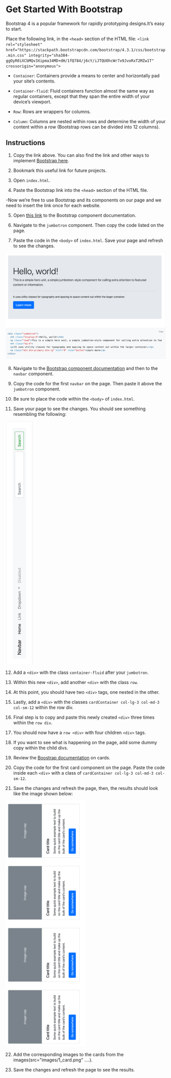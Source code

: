 # Get Started With Bootstrap

Bootstrap 4 is a popular framework for rapidly prototyping designs.It’s easy to start.

Place the following link, in the `<head>` section of the HTML file: 
`<link rel="stylesheet" href="https://stackpath.bootstrapcdn.com/bootstrap/4.3.1/css/bootstrap.min.css" integrity="sha384-ggOyR0iXCbMQv3Xipma34MD+dH/1fQ784/j6cY/iJTQUOhcWr7x9JvoRxT2MZw1T" crossorigin="anonymous">`


- `Container`: Containers provide a means to center and horizontally pad your site’s contents.

- `Container-fluid`: Fluid containers function almost the same way as regular containers, except that they span the entire width of your device’s viewport.

- `Row`: Rows are wrappers for columns.

- `Column`: Columns are nested within rows and determine the width of your content within a row (Bootstrap rows can be divided into 12 columns). 
## Instructions

1. Copy the link above. You can also find the link and other ways to implement [Bootstrap here](getbootstrap.com).

2. Bookmark this useful link for future projects.

3. Open `index.html`. 

4. Paste the Bootstrap link into the `<head>` section of the HTML file.

-Now we’re free to use Bootstrap and its components on our page and we need to insert the link once for each website.

5. Open [this link](https://getbootstrap.com/docs/4.3/components/alerts/) to the Bootstrap component documentation.

6. Navigate to the `jumbotron` component. Then copy the code listed on the page.

7. Paste the code in the `<body>` of `index.html`. Save your page and refresh to see the changes.

  ![Solution Image](./images/getting-started-solution.png)

8.  Navigate to the [Bootstrap component documentation](https://getbootstrap.com/docs/4.3/components/navbar/) and then to the `navbar` component.

9. Copy the code for the first `navbar` on the page. Then paste it above the `jumbotron` component.

10. Be sure to place the code within the `<body>` of `index.html`.

11. Save your page to see the changes. You should see something resembling the following: 

  ![Navbar Solution](./images/navbar-solution.png)


12. Add a `<div>` with the class `container-fluid` after your `jumbotron`.

13. Within this new `<div>`, add another `<div>` with the class `row`.

14. At this point, you should have two `<div>` tags, one nested in the other. 

15. Lastly, add a `<div>` with the classes `cardContainer col-lg-3 col-md-3 col-sm-12` within the row div.

16. Final step is to copy and paste this newly created `<div>` three times within the `row div`. 

17. You should now have a `row <div>` with four children `<div>` tags. 

18. If you want to see what is happening on the page, add some dummy copy within the child divs.

19. Review the [Boostrap documentation](https://getbootstrap.com/docs/4.3/components/card/) on cards.

20. Copy the code for the first card component on the page. Paste the code inside each `<div>` with a class of `cardContainer col-lg-3 col-md-3 col-sm-12`.

21.  Save the changes and refresh the page, then, the results should look like the image shown below: 

  ![Card Solution](./images/card-solution.png)

22. Add the corresponding images to the cards from the images(src="images/1_card.png" ....).

23. Save the changes and refresh the page to see the results.
